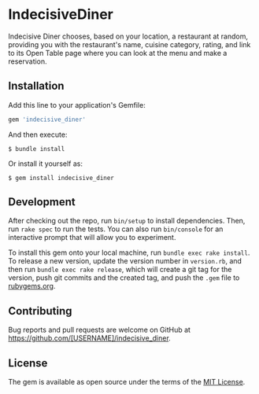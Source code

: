 # IndecisiveDiner

Indecisive Diner chooses, based on your location, a restaurant at random, providing you with the restaurant's name, cuisine category, rating, and link to its Open Table page where you can look at the menu and make a reservation. 

## Installation

Add this line to your application's Gemfile:

```ruby
gem 'indecisive_diner'
```

And then execute:

    $ bundle install

Or install it yourself as:

    $ gem install indecisive_diner

## Development

After checking out the repo, run `bin/setup` to install dependencies. Then, run `rake spec` to run the tests. You can also run `bin/console` for an interactive prompt that will allow you to experiment.

To install this gem onto your local machine, run `bundle exec rake install`. To release a new version, update the version number in `version.rb`, and then run `bundle exec rake release`, which will create a git tag for the version, push git commits and the created tag, and push the `.gem` file to [rubygems.org](https://rubygems.org).

## Contributing

Bug reports and pull requests are welcome on GitHub at https://github.com/[USERNAME]/indecisive_diner.

## License

The gem is available as open source under the terms of the [MIT License](https://opensource.org/licenses/MIT).
